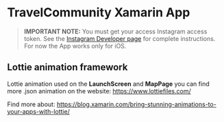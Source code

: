 # TravelCommunity Xamarin App

> **IMPORTANT NOTE:** You must get your access Instagram access token. See the [Instagram Developer page](https://www.instagram.com/developer/) for complete instructions.
For now the App works only for iOS.

Lottie animation framework
-----------------------------

Lottie animation used on the  **LaunchScreen** and **MapPage** 
you can find more .json animation on the website: https://www.lottiefiles.com/

Find more about: https://blog.xamarin.com/bring-stunning-animations-to-your-apps-with-lottie/

